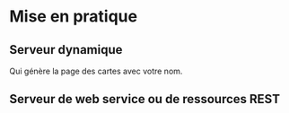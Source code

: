 # Mise en pratique


## Serveur dynamique

Qui génère la page des cartes avec votre nom.


## Serveur de web service ou de ressources REST

